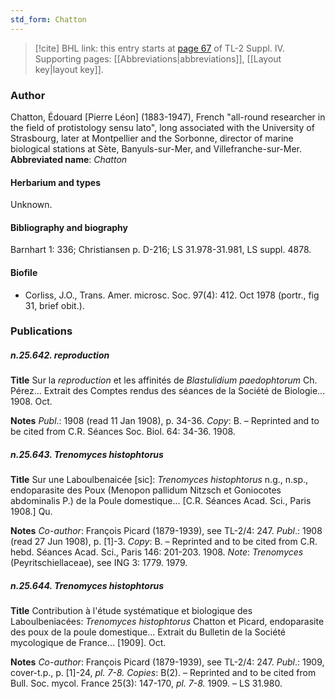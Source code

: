 ```yaml
---
std_form: Chatton
---
```


> [!cite] BHL link: this entry starts at [page 67](https://www.biodiversitylibrary.org/page/33265744) of TL-2 Suppl. IV.
> Supporting pages: [[Abbreviations|abbreviations]], [[Layout key|layout key]].

### Author

Chatton, Édouard \[Pierre Léon\] (1883-1947), French "all-round researcher in the field of protistology sensu lato", long associated with the University of Strasbourg, later at Montpellier and the Sorbonne, director of marine biological stations at Sète, Banyuls-sur-Mer, and Villefranche-sur-Mer. 
**Abbreviated name**: *Chatton*

#### Herbarium and types

Unknown.

#### Bibliography and biography

Barnhart 1: 336; Christiansen p. D-216; LS 31.978-31.981, LS suppl. 4878.

#### Biofile

- Corliss, J.O., Trans. Amer. microsc. Soc. 97(4): 412. Oct 1978 (portr., fig 31, brief obit.).

### Publications

##### n.25.642. reproduction

**Title**
Sur la *reproduction* et les affinités de *Blastulidium paedophtorum* Ch. Pérez... Extrait des Comptes rendus des séances de la Société de Biologie... 1908. Oct.

**Notes**
*Publ*.: 1908 (read 11 Jan 1908), p. 34-36. *Copy*: B. – Reprinted and to be cited from C.R. Séances Soc. Biol. 64: 34-36. 1908.

##### n.25.643. Trenomyces histophtorus

**Title**
Sur une Laboulbenaicée \[sic\]: *Trenomyces histophtorus* n.g., n.sp., endoparasite des Poux (Menopon pallidum Nitzsch et Goniocotes abdominalis P.) de la Poule domestique... \[C.R. Séances Acad. Sci., Paris 1908.\] Qu.

**Notes**
*Co-author*: François Picard (1879-1939), see TL-2/4: 247.
*Publ*.: 1908 (read 27 Jun 1908), p. \[1\]-3. *Copy*: B. – Reprinted and to be cited from C.R. hebd. Séances Acad. Sci., Paris 146: 201-203. 1908.
*Note*: *Trenomyces* (Peyritschiellaceae), see ING 3: 1779. 1979.

##### n.25.644. Trenomyces histophtorus

**Title**
Contribution à l'étude systématique et biologique des Laboulbeniacées: *Trenomyces histophtorus* Chatton et Picard, endoparasite des poux de la poule domestique... Extrait du Bulletin de la Société mycologique de France... \[1909\]. Oct.

**Notes**
*Co-author*: François Picard (1879-1939), see TL-2/4: 247.
*Publ*.: 1909, cover-t.p., p. \[1\]-24, *pl. 7-8.* *Copies*: B(2). – Reprinted and to be cited from Bull. Soc. mycol. France 25(3): 147-170, *pl. 7-8.* 1909. – LS 31.980.

